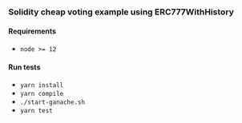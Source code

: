 ### Solidity cheap voting example using ERC777WithHistory

#### Requirements
* `node >= 12`

#### Run tests
* `yarn install`
* `yarn compile`
* `./start-ganache.sh`
* `yarn test`